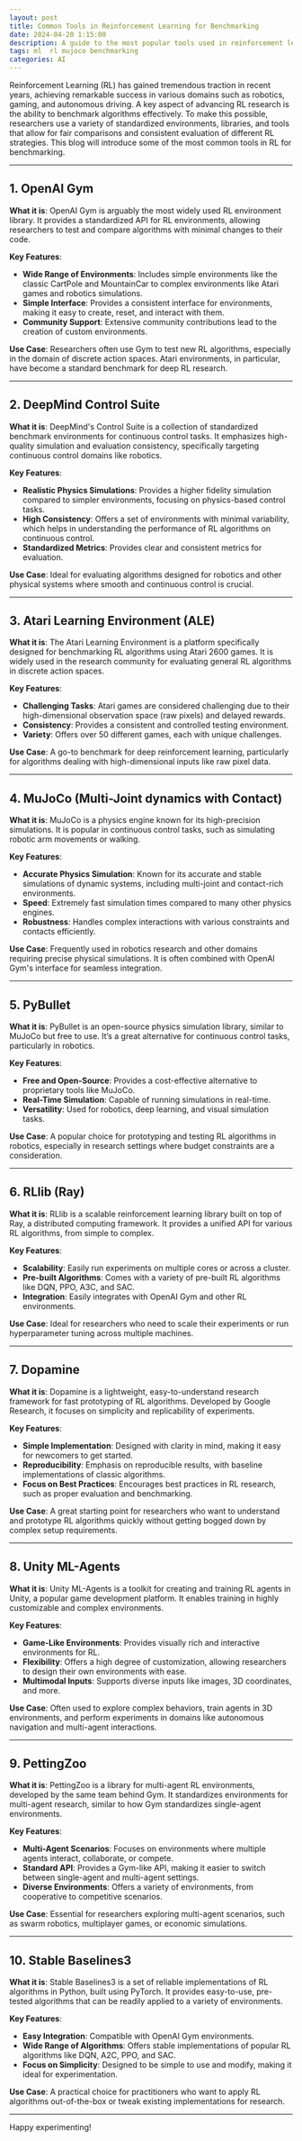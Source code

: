 ```yaml
---
layout: post
title: Common Tools in Reinforcement Learning for Benchmarking
date: 2024-04-20 1:15:00
description: A guide to the most popular tools used in reinforcement learning for benchmarking algorithms.
tags: ml  rl mujoco benchmarking
categories: AI
---
```

Reinforcement Learning (RL) has gained tremendous traction in recent years, achieving remarkable success in various domains such as robotics, gaming, and autonomous driving. A key aspect of advancing RL research is the ability to benchmark algorithms effectively. To make this possible, researchers use a variety of standardized environments, libraries, and tools that allow for fair comparisons and consistent evaluation of different RL strategies. This blog will introduce some of the most common tools in RL for benchmarking.

---

## 1. OpenAI Gym
**What it is**: OpenAI Gym is arguably the most widely used RL environment library. It provides a standardized API for RL environments, allowing researchers to test and compare algorithms with minimal changes to their code.

**Key Features**:
- **Wide Range of Environments**: Includes simple environments like the classic CartPole and MountainCar to complex environments like Atari games and robotics simulations.
- **Simple Interface**: Provides a consistent interface for environments, making it easy to create, reset, and interact with them.
- **Community Support**: Extensive community contributions lead to the creation of custom environments.

**Use Case**: Researchers often use Gym to test new RL algorithms, especially in the domain of discrete action spaces. Atari environments, in particular, have become a standard benchmark for deep RL research.

---

## 2. DeepMind Control Suite
**What it is**: DeepMind's Control Suite is a collection of standardized benchmark environments for continuous control tasks. It emphasizes high-quality simulation and evaluation consistency, specifically targeting continuous control domains like robotics.

**Key Features**:
- **Realistic Physics Simulations**: Provides a higher fidelity simulation compared to simpler environments, focusing on physics-based control tasks.
- **High Consistency**: Offers a set of environments with minimal variability, which helps in understanding the performance of RL algorithms on continuous control.
- **Standardized Metrics**: Provides clear and consistent metrics for evaluation.

**Use Case**: Ideal for evaluating algorithms designed for robotics and other physical systems where smooth and continuous control is crucial.

---

## 3. Atari Learning Environment (ALE)
**What it is**: The Atari Learning Environment is a platform specifically designed for benchmarking RL algorithms using Atari 2600 games. It is widely used in the research community for evaluating general RL algorithms in discrete action spaces.

**Key Features**:
- **Challenging Tasks**: Atari games are considered challenging due to their high-dimensional observation space (raw pixels) and delayed rewards.
- **Consistency**: Provides a consistent and controlled testing environment.
- **Variety**: Offers over 50 different games, each with unique challenges.

**Use Case**: A go-to benchmark for deep reinforcement learning, particularly for algorithms dealing with high-dimensional inputs like raw pixel data.

---

## 4. MuJoCo (Multi-Joint dynamics with Contact)
**What it is**: MuJoCo is a physics engine known for its high-precision simulations. It is popular in continuous control tasks, such as simulating robotic arm movements or walking.

**Key Features**:
- **Accurate Physics Simulation**: Known for its accurate and stable simulations of dynamic systems, including multi-joint and contact-rich environments.
- **Speed**: Extremely fast simulation times compared to many other physics engines.
- **Robustness**: Handles complex interactions with various constraints and contacts efficiently.

**Use Case**: Frequently used in robotics research and other domains requiring precise physical simulations. It is often combined with OpenAI Gym's interface for seamless integration.

---

## 5. PyBullet
**What it is**: PyBullet is an open-source physics simulation library, similar to MuJoCo but free to use. It’s a great alternative for continuous control tasks, particularly in robotics.

**Key Features**:
- **Free and Open-Source**: Provides a cost-effective alternative to proprietary tools like MuJoCo.
- **Real-Time Simulation**: Capable of running simulations in real-time.
- **Versatility**: Used for robotics, deep learning, and visual simulation tasks.

**Use Case**: A popular choice for prototyping and testing RL algorithms in robotics, especially in research settings where budget constraints are a consideration.

---

## 6. RLlib (Ray)
**What it is**: RLlib is a scalable reinforcement learning library built on top of Ray, a distributed computing framework. It provides a unified API for various RL algorithms, from simple to complex.

**Key Features**:
- **Scalability**: Easily run experiments on multiple cores or across a cluster.
- **Pre-built Algorithms**: Comes with a variety of pre-built RL algorithms like DQN, PPO, A3C, and SAC.
- **Integration**: Easily integrates with OpenAI Gym and other RL environments.

**Use Case**: Ideal for researchers who need to scale their experiments or run hyperparameter tuning across multiple machines.

---

## 7. Dopamine
**What it is**: Dopamine is a lightweight, easy-to-understand research framework for fast prototyping of RL algorithms. Developed by Google Research, it focuses on simplicity and replicability of experiments.

**Key Features**:
- **Simple Implementation**: Designed with clarity in mind, making it easy for newcomers to get started.
- **Reproducibility**: Emphasis on reproducible results, with baseline implementations of classic algorithms.
- **Focus on Best Practices**: Encourages best practices in RL research, such as proper evaluation and benchmarking.

**Use Case**: A great starting point for researchers who want to understand and prototype RL algorithms quickly without getting bogged down by complex setup requirements.

---

## 8. Unity ML-Agents
**What it is**: Unity ML-Agents is a toolkit for creating and training RL agents in Unity, a popular game development platform. It enables training in highly customizable and complex environments.

**Key Features**:
- **Game-Like Environments**: Provides visually rich and interactive environments for RL.
- **Flexibility**: Offers a high degree of customization, allowing researchers to design their own environments with ease.
- **Multimodal Inputs**: Supports diverse inputs like images, 3D coordinates, and more.

**Use Case**: Often used to explore complex behaviors, train agents in 3D environments, and perform experiments in domains like autonomous navigation and multi-agent interactions.

---

## 9. PettingZoo
**What it is**: PettingZoo is a library for multi-agent RL environments, developed by the same team behind Gym. It standardizes environments for multi-agent research, similar to how Gym standardizes single-agent environments.

**Key Features**:
- **Multi-Agent Scenarios**: Focuses on environments where multiple agents interact, collaborate, or compete.
- **Standard API**: Provides a Gym-like API, making it easier to switch between single-agent and multi-agent settings.
- **Diverse Environments**: Offers a variety of environments, from cooperative to competitive scenarios.

**Use Case**: Essential for researchers exploring multi-agent scenarios, such as swarm robotics, multiplayer games, or economic simulations.

---

## 10. Stable Baselines3
**What it is**: Stable Baselines3 is a set of reliable implementations of RL algorithms in Python, built using PyTorch. It provides easy-to-use, pre-tested algorithms that can be readily applied to a variety of environments.

**Key Features**:
- **Easy Integration**: Compatible with OpenAI Gym environments.
- **Wide Range of Algorithms**: Offers stable implementations of popular RL algorithms like DQN, A2C, PPO, and SAC.
- **Focus on Simplicity**: Designed to be simple to use and modify, making it ideal for experimentation.

**Use Case**: A practical choice for practitioners who want to apply RL algorithms out-of-the-box or tweak existing implementations for research.

---

Happy experimenting!